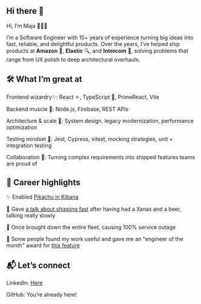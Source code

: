 ## Hi there 👋

Hi, I’m Maja 👩🏻‍💻

I’m a Software Engineer with 15+ years of experience turning big ideas into fast, reliable, and delightful products.
Over the years, I’ve helped ship products at <b>Amazon</b> 🛒, <b>Elastic</b> 🔍, and <b>Intercom</b> 💬, solving problems that range from UX polish to deep architectural overhauls.

## 🛠️ What I’m great at

Frontend wizardry✨: React ⚛️, TypeScript 📘, PrimeReact, Vite

Backend muscle 💪: Node.js, Firebase, REST APIs

Architecture & scale 📏: System design, legacy modernization, performance optimization

Testing mindset 🧪: Jest, Cypress, vitest, mocking strategies, unit + integration testing

Collaboration 🤝: Turning complex requirements into shipped features teams are proud of

## 🚀 Career highlights
✨ Enabled [Pikachu in Kibana](https://www.linkedin.com/posts/philippkrenn_kibana-activity-7076834280328372224-VKeJ)

💬 Gave [a talk about shipping fast](https://www.youtube.com/watch?v=ZOwPhH0oqe8) after having had a Xanax and a beer, talking really slowly

🧠 Once brought down the entire fleet, causing 100% service outage

📝 Some people found my work useful and gave me an "engineer of the month" award for [this feature](https://www.elastic.co/blog/discover-uses-fields-api-in-7-12)

## 📬 Let’s connect

LinkedIn: [Here](https://www.linkedin.com/in/maja-grubic-50124861/)

GitHub: You’re already here!